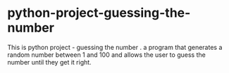# python-project-guessing-the-number
This is python project - guessing the number . a program that generates a random number between 1 and 100 and allows the user to guess the number until they get it right.
